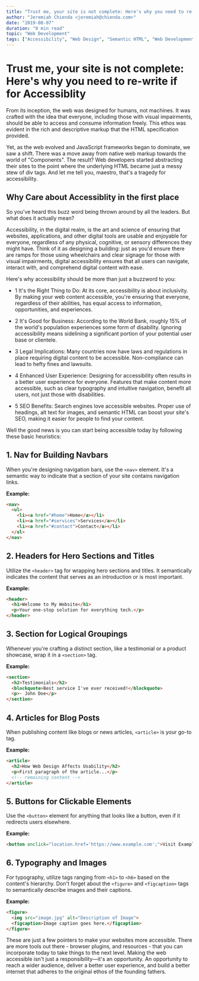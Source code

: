 ```yaml
---
title: "Trust me, your site is not complete: Here's why you need to re-write if for Accessiblity"
author: "Jeremiah Chienda <jeremiah@chienda.com>"
date: "2019-08-07"
duration: "8 min read"
topic: "Web Development"
tags: ["Accessibility", "Web Design", "Semantic HTML", "Web Development", "Inclusive Design", "JavaScript Frameworks", "User Experience (UX)", "Web Standards"]
---
```


# Trust me, your site is not complete: Here's why you need to re-write if for Accessiblity

From its inception, the web was designed for humans, not machines. It was crafted with the idea that everyone, including those with visual impairments, should be able to access and consume information freely. This ethos was evident in the rich and descriptive markup that the HTML specification provided.

Yet, as the web evolved and JavaScript frameworks began to dominate, we saw a shift. There was a move away from native web markup towards the world of "Components". The result? Web developers started abstracting their sites to the point where the underlying HTML became just a messy stew of div tags. And let me tell you, maestro, that's a tragedy for accessibility.

## Why Care about Accessiblity in the first place

So you've heard this buzz word being thrown around by all the leaders. But what does it actually mean?

Accessibility, in the digital realm, is the art and science of ensuring that websites, applications, and other digital tools are usable and enjoyable for everyone, regardless of any physical, cognitive, or sensory differences they might have. Think of it as designing a building: just as you'd ensure there are ramps for those using wheelchairs and clear signage for those with visual impairments, digital accessibility ensures that all users can navigate, interact with, and comprehend digital content with ease.

Here's why accessibility should be more than just a buzzword to you:

- 1 It's the Right Thing to Do: At its core, accessibility is about inclusivity. By making your web content accessible, you're ensuring that everyone, regardless of their abilities, has equal access to information, opportunities, and experiences.

- 2 It's Good for Business: According to the World Bank, roughly 15% of the world's population experiences some form of disability. Ignoring accessibility means sidelining a significant portion of your potential user base or clientele.

- 3 Legal Implications: Many countries now have laws and regulations in place requiring digital content to be accessible. Non-compliance can lead to hefty fines and lawsuits.

- 4 Enhanced User Experience: Designing for accessibility often results in a better user experience for everyone. Features that make content more accessible, such as clear typography and intuitive navigation, benefit all users, not just those with disabilities.

- 5 SEO Benefits: Search engines love accessible websites. Proper use of headings, alt text for images, and semantic HTML can boost your site's SEO, making it easier for people to find your content.

Well the good news is you can start being accessible today by following these basic heuristics:

## 1. **Nav for Building Navbars**

When you're designing navigation bars, use the `<nav>` element. It's a semantic way to indicate that a section of your site contains navigation links.

**Example:**

```html
<nav>
  <ul>
    <li><a href="#home">Home</a></li>
    <li><a href="#services">Services</a></li>
    <li><a href="#contact">Contact</a></li>
  </ul>
</nav>
```

## 2. **Headers for Hero Sections and Titles**

Utilize the `<header>` tag for wrapping hero sections and titles. It semantically indicates the content that serves as an introduction or is most important.

**Example:**

```html
<header>
  <h1>Welcome to My Website</h1>
  <p>Your one-stop solution for everything tech.</p>
</header>
```

## 3. **Section for Logical Groupings**

Whenever you're crafting a distinct section, like a testimonial or a product showcase, wrap it in a `<section>` tag.

**Example:**

```html
<section>
  <h2>Testimonials</h2>
  <blockquote>Best service I've ever received!</blockquote>
  <p>- John Doe</p>
</section>
```

## 4. **Articles for Blog Posts**

When publishing content like blogs or news articles, `<article>` is your go-to tag.

**Example:**

```html
<article>
  <h2>How Web Design Affects Usability</h2>
  <p>First paragraph of the article...</p>
  <!-- remaining content -->
</article>
```

## 5. **Buttons for Clickable Elements**

Use the `<button>` element for anything that looks like a button, even if it redirects users elsewhere.

**Example:**

```html
<button onclick="location.href='https://www.example.com';">Visit Example</button>
```

## 6. **Typography and Images**

For typography, utilize tags ranging from `<h1>` to `<h6>` based on the content's hierarchy. Don't forget about the `<figure>` and `<figcaption>` tags to semantically describe images and their captions.

**Example:**

```html
<figure>
  <img src="image.jpg" alt="Description of Image">
  <figcaption>Image caption goes here.</figcaption>
</figure>
```

These are just a few pointers to make your websites more accessible. There are more tools out there - browser plugins, and resources - that you can incorporate today to take things to the next level. Making the web accessible isn't just a responsibility—it's an opportunity. An opportunity to reach a wider audience, deliver a better user experience, and build a better internet that adheres to the original ethos of the founding fathers. 
